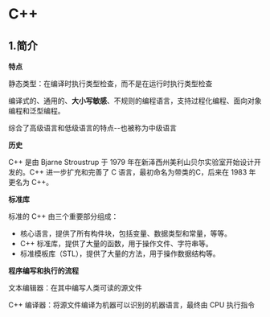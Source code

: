 # C++

## 1.简介

**特点**

静态类型：在编译时执行类型检查，而不是在运行时执行类型检查

编译式的、通用的、**大小写敏感**、不规则的编程语言，支持过程化编程、面向对象编程和泛型编程。

综合了高级语言和低级语言的特点--也被称为中级语言

**历史**

C++ 是由 Bjarne Stroustrup 于 1979 年在新泽西州美利山贝尔实验室开始设计开发的。C++ 进一步扩充和完善了 C 语言，最初命名为带类的C，后来在 1983 年更名为 C++。

**标准库**

标准的 C++ 由三个重要部分组成：

- 核心语言，提供了所有构件块，包括变量、数据类型和常量，等等。
- C++ 标准库，提供了大量的函数，用于操作文件、字符串等。
- 标准模板库（STL），提供了大量的方法，用于操作数据结构等。

**程序编写和执行的流程**

文本编辑器：在其中编写人类可读的源文件

C++ 编译器：将源文件编译为机器可以识别的机器语言，最终由 CPU 执行指令

